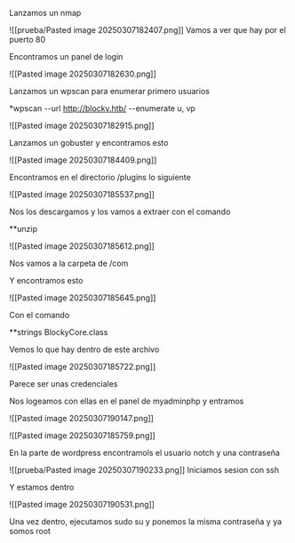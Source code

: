 Lanzamos un nmap 


![[prueba/Pasted image 20250307182407.png]]
Vamos a ver que hay por el puerto 80

Encontramos un panel de login

![[Pasted image 20250307182630.png]]

Lanzamos un wpscan para enumerar primero usuarios

*wpscan --url http://blocky.htb/ --enumerate u, vp

![[Pasted image 20250307182915.png]]

Lanzamos un gobuster y encontramos esto 

![[Pasted image 20250307184409.png]]

Encontramos en el directorio /plugins lo siguiente

![[Pasted image 20250307185537.png]]

Nos los descargamos y los vamos a extraer con el comando

**unzip

![[Pasted image 20250307185612.png]]

Nos vamos a la carpeta de /com

Y encontramos esto

![[Pasted image 20250307185645.png]]

Con el comando

**strings BlockyCore.class

Vemos lo que hay dentro de este archivo

![[Pasted image 20250307185722.png]]

Parece ser unas credenciales

Nos logeamos con ellas en el panel de myadminphp y entramos

![[Pasted image 20250307190147.png]]

![[Pasted image 20250307185759.png]]

En la parte de wordpress encontramols el usuario notch y una contraseña


![[prueba/Pasted image 20250307190233.png]]
Iniciamos sesion con ssh

Y estamos dentro

![[Pasted image 20250307190531.png]]

Una vez dentro, ejecutamos sudo su y ponemos la misma contraseña y ya somos root

